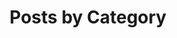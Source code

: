 ---
title: "Posts by Category"
layout: categories
permalink: /categories/
author_profile: true
toc: true
toc_sticky: true
toc_label: "Category"
---